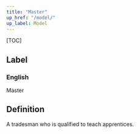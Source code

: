 ```yaml
---
title: "Master"
up_href: "/model/"
up_label: Model
---
```


[TOC]

## Label

### English
Master


## Definition
A tradesman who is qualified to teach apprentices. 


    
